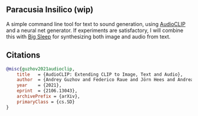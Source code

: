 ## Paracusia Insilico (wip)

A simple command line tool for text to sound generation, using <a href="https://arxiv.org/abs/2106.13043">AudioCLIP</a> and a neural net generator. If experiments are satisfactory, I will combine this with <a href="https://github.com/lucidrains/big-sleep">Big Sleep</a> for synthesizing both image and audio from text.

## Citations

```bibtex
@misc{guzhov2021audioclip,
    title   = {AudioCLIP: Extending CLIP to Image, Text and Audio}, 
    author  = {Andrey Guzhov and Federico Raue and Jörn Hees and Andreas Dengel},
    year    = {2021},
    eprint  = {2106.13043},
    archivePrefix = {arXiv},
    primaryClass = {cs.SD}
}
```
